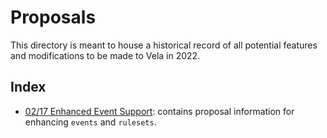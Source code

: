 # Proposals

This directory is meant to house a historical record of all potential features and modifications to be made to Vela in 2022.

## Index

* [02/17 Enhanced Event Support](02-17_enhanced-event-support.md): contains proposal information for enhancing `events` and `rulesets`.